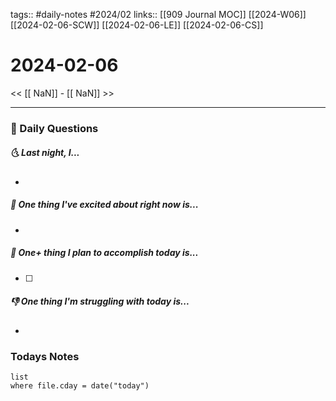 tags:: #daily-notes #2024/02 
links:: [[909 Journal MOC]] [[2024-W06]] [[2024-02-06-SCW]] [[2024-02-06-LE]] [[2024-02-06-CS]]
# 2024-02-06

<< [[ NaN]] - [[ NaN]] >>

---
### 📅 Daily Questions
##### 🌜 Last night, I...
- 

##### 🙌 One thing I've excited about right now is...
- 

##### 🚀 One+ thing I plan to accomplish today is...
- [ ] 

##### 👎 One thing I'm struggling with today is...
- 

### Todays Notes
```dataview
list 
where file.cday = date("today")
```